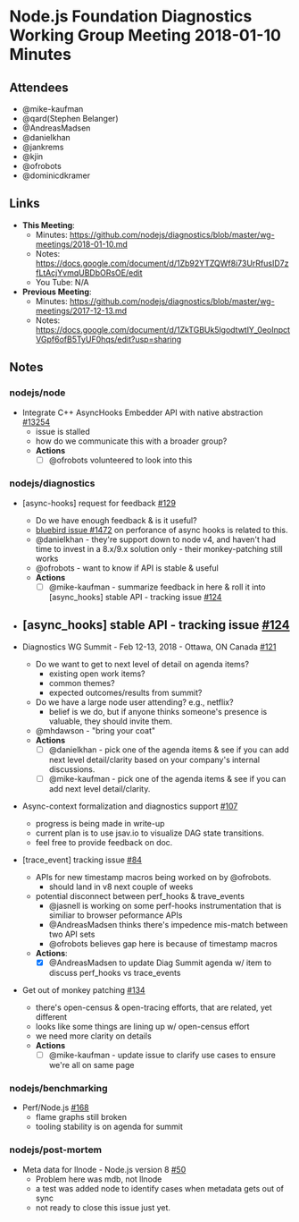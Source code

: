# Node.js Foundation Diagnostics Working Group Meeting 2018-01-10 Minutes


## Attendees

- @mike-kaufman
- @qard(Stephen Belanger)
- @AndreasMadsen
- @danielkhan
- @jankrems
- @kjin
- @ofrobots
- @dominicdkramer

## Links

* **This Meeting**: 
  * Minutes:  https://github.com/nodejs/diagnostics/blob/master/wg-meetings/2018-01-10.md
  * Notes: https://docs.google.com/document/d/1Zb92YTZQWf8i73UrRfusID7zfLtAcjYvmqUBDbORsOE/edit
  * You Tube: N/A
* **Previous Meeting**:
  * Minutes:  https://github.com/nodejs/diagnostics/blob/master/wg-meetings/2017-12-13.md
  * Notes: https://docs.google.com/document/d/1ZkTGBUk5lgodtwtlY_0eoInpctVGpf6ofB5TyUF0hqs/edit?usp=sharing

## Notes

### nodejs/node

* Integrate C++ AsyncHooks Embedder API with native abstraction [#13254](https://github.com/nodejs/node/issues/13254)
  - issue is stalled
  - how do we communicate this with a broader group?
  - **Actions**
    - [ ] @ofrobots volunteered to look into this

### nodejs/diagnostics

* \[async-hooks\] request for feedback [#129](https://github.com/nodejs/diagnostics/issues/129)
  - Do we have enough feedback & is it useful? 
  - [bluebird issue #1472](https://github.com/petkaantonov/bluebird/pull/1472) on perforance of async hooks is related to this.
  - @danielkhan -  they're support down to node v4, and haven't had time to invest in a 8.x/9.x solution only - their monkey-patching still works
  - @ofrobots - want to know if API is stable & useful
  - **Actions**
    - [ ] @mike-kaufman - summarize feedback in here & roll it into [async_hooks] stable API - tracking issue [#124](https://github.com/nodejs/diagnostics/issues/124) 

* \[async_hooks\] stable API - tracking issue [#124](https://github.com/nodejs/diagnostics/issues/124)
  - 

* Diagnostics WG Summit - Feb 12-13, 2018 - Ottawa, ON Canada [#121](https://github.com/nodejs/diagnostics/issues/121)
  - Do we want to get to next level of detail on agenda items?
      - existing open work items?
      - common themes?
      - expected outcomes/results from summit?
  - Do we have a large node user attending?  e.g., netflix?
     - belief is we do, but if anyone thinks someone's presence is valuable, they should invite them. 
  - @mhdawson - "bring your coat"
  - **Actions**
    - [ ] @danielkhan - pick one of the agenda items & see if you can add next level detail/clarity based on your company's internal discussions. 
    - [ ] @mike-kaufman - pick one of the agenda items & see if you can add next level detail/clarity.

* Async-context formalization and diagnostics support [#107](https://github.com/nodejs/diagnostics/issues/107)
  - progress is being made in write-up
  - current plan is to use jsav.io to visualize DAG state transitions.
  - feel free to provide feedback on doc.
   
* \[trace_event\] tracking issue [#84](https://github.com/nodejs/diagnostics/issues/84)
  - APIs for new timestamp macros being worked on by @ofrobots.  
    - should land in v8 next couple of weeks
  - potential disconnect between perf_hooks & trave_events
    - @jasnell is working on some perf-hooks instrumentation that is similiar to browser peformance APIs
    - @AndreasMadsen thinks there's impedence mis-match between two API sets
    - @ofrobots believes gap here is because of timestamp macros 
  - **Actions**:
    - [x] @AndreasMadsen to update Diag Summit agenda w/ item to discuss perf_hooks vs trace_events

* Get out of monkey patching [#134](https://github.com/nodejs/diagnostics/issues/134)
  - there's open-census & open-tracing efforts, that are related, yet different
  - looks like some things are lining up w/ open-census effort
  - we need more clarity on details
  - **Actions**
    - [ ] @mike-kaufman - update issue to clarify use cases to ensure we're all on same page

### nodejs/benchmarking

* Perf/Node.js [#168](https://github.com/nodejs/benchmarking/issues/168)
  - flame graphs still broken
  - tooling stability is on agenda for summit

### nodejs/post-mortem

* Meta data for llnode - Node.js version 8 [#50](https://github.com/nodejs/post-mortem/issues/50)
  - Problem here was mdb, not llnode
  - a test was added node to identify cases when metadata gets out of sync
  - not ready to close this issue just yet.
